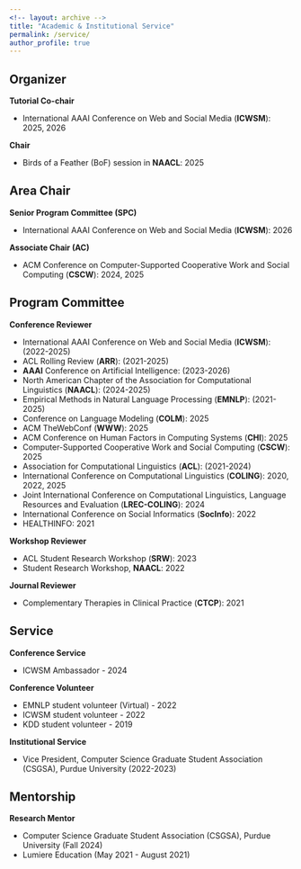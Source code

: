 ```yaml
---
<!-- layout: archive -->
title: "Academic & Institutional Service"
permalink: /service/
author_profile: true
---
```

## Organizer
**Tutorial Co-chair**
* International AAAI Conference on Web and Social Media (**ICWSM**): 2025, 2026
  
**Chair**
* Birds of a Feather (BoF) session in **NAACL**: 2025

## Area Chair
**Senior Program Committee (SPC)**
* International AAAI Conference on Web and Social Media (**ICWSM**): 2026
  
**Associate Chair (AC)**
* ACM Conference on Computer-Supported Cooperative Work and Social Computing (**CSCW**): 2024, 2025

## Program Committee
**Conference Reviewer**
* International AAAI Conference on Web and Social Media (**ICWSM**): (2022-2025)
* ACL Rolling Review (**ARR**): (2021-2025)
* **AAAI** Conference on Artificial Intelligence: (2023-2026)
* North American Chapter of the Association for Computational Linguistics (**NAACL**): (2024-2025)
* Empirical Methods in Natural Language Processing (**EMNLP**): (2021-2025)
* Conference on Language Modeling (**COLM**): 2025
* ACM TheWebConf (**WWW**): 2025
* ACM Conference on Human Factors in Computing Systems (**CHI**): 2025
* Computer-Supported Cooperative Work and Social Computing (**CSCW**): 2025
* Association for Computational Linguistics (**ACL**): (2021-2024)
* International Conference on Computational Linguistics (**COLING**): 2020, 2022, 2025
* Joint International Conference on Computational Linguistics, Language Resources and Evaluation (**LREC-COLING**): 2024
* International Conference on Social Informatics (**SocInfo**): 2022
* HEALTHINFO: 2021

**Workshop Reviewer**
* ACL Student Research Workshop (**SRW**): 2023
* Student Research Workshop, **NAACL**: 2022

**Journal Reviewer**
* Complementary Therapies in Clinical Practice (**CTCP**): 2021

## Service
**Conference Service**
* ICWSM Ambassador - 2024
  
**Conference Volunteer**
* EMNLP student volunteer (Virtual) - 2022
* ICWSM student volunteer - 2022
* KDD student volunteer - 2019

**Institutional Service**
* Vice President, Computer Science Graduate Student Association (CSGSA), Purdue University (2022-2023)

## Mentorship
**Research Mentor**
* Computer Science Graduate Student Association (CSGSA), Purdue University (Fall 2024)
* Lumiere Education (May 2021 - August 2021)



<!-- **Program Committee Member - Conference Reviewer**
* ICWSM 2022
* ACL Rolling Review (ARR) 2022
* EMNLP 2021
* ACL 2021
* HEALTHINFO 2021 
* COLING 2020

**Journal Reviewer**
* Complementary Therapies in Clinical Practice (CTCP), 2021 -->
